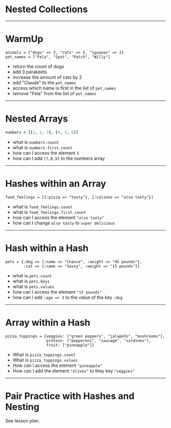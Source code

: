 # Nested Collections

---

# WarmUp

```
animals = {"dogs" => 3, "cats" => 5, "iguanas" => 2}
pet_names = ["Fela", "Spot", "Patch", "Willy"]
```

   * return the count of dogs
   * add 3 parakeets
   * increase the amount of cats by 2
   * add "Claude" to the `pet_names`
   * access which name is first in the list of `pet_names`
   * remove "Fela" from the list of `pet_names`

---

# Nested Arrays

```ruby
numbers = [[1, 2, 3], [4, 5, 6]]
```

* what is `numbers.count`
* what is `numbers.first.count`
* how can I access the element `5`
* how can I add `[7,8,9]` to the numbers array

---

# Hashes within an Array

```
food_feelings = [{:pizza => "tasty"}, {:calzone => "also tasty"}]
```
* what is `food_feelings.count`
* what is `food_feelings.first.count`
* how can I access the element `"also tasty"`
* how can I change `also tasty` to `super delicious`

---

# Hash within a Hash

```
pets = {:dog => {:name => "Chance", :weight => "45 pounds"},
        :cat => {:name => "Sassy", :weight => "15 pounds"}}
```
* what is `pets.count`
* what is `pets.keys`
* what is `pets.values`
* how can I access the element `"15 pounds"`
* how can I add `:age => 3` to the value of the key `:dog`

---

# Array within a Hash

```
pizza_toppings = {veggies: ["green peppers", "jalapeño", "mushrooms"],
                  protein: ["pepperoni", "sausage", "sardines"],
                  fruit: ["pineapple"]}
```

* What is `pizza_toppings.count`
* What is `pizza_toppings.values`
* How can I access the element `"pineapple"`
* How can I add the element `"olives"` to they key `"veggies"`

---

# Pair Practice with Hashes and Nesting

See lesson plan.

